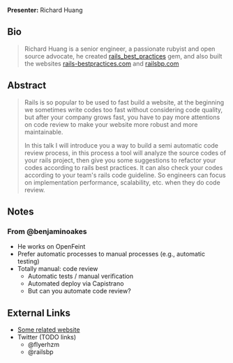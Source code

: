 **Presenter:** Richard Huang

## Bio

> Richard Huang is a senior engineer, a passionate rubyist and open source advocate, he created  <a href="https://github.com/railsbp/rails_best_practices">rails_best_practices</a> gem, and also built the websites <a href="http://rails-bestpractices.com">rails-bestpractices.com</a> and <a href="http://railsbp.com">railsbp.com</a>

## Abstract

> Rails is so popular to be used to fast build a website, at the beginning we sometimes write codes too fast without considering code quality, but after your company grows fast, you have to pay more attentions on code review to make your website more robust and more maintainable.
>
> In this talk I will introduce you a way to build a semi automatic code review process, in this process a tool will analyze the source codes of your rails project, then give you some suggestions to refactor your codes according to  rails best practices. It can also check your codes according to your team's rails code guideline. So engineers can focus on implementation performance, scalability, etc. when they do code review.

## Notes

### From @benjaminoakes

* He works on OpenFeint
* Prefer automatic processes to manual processes (e.g., automatic testing)
* Totally manual: code review
    * Automatic tests / manual verification
    * Automated deploy via Capistrano
    * But can you automate code review?

## External Links

* [Some related website](http://www.example.com/)
* Twitter (TODO links)
    * @flyerhzm
    * @railsbp
